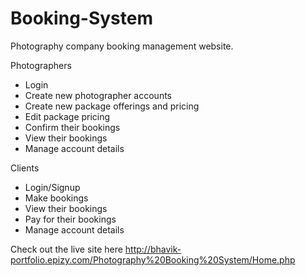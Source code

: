 # Booking-System

Photography company booking management website.

Photographers
*   Login
*   Create new photographer accounts
*   Create new package offerings and pricing
*   Edit package pricing
*   Confirm their bookings
*   View their bookings
*   Manage account details

Clients
*   Login/Signup
*   Make bookings
*   View their bookings
*   Pay for their bookings
*   Manage account details

Check out the live site here <http://bhavik-portfolio.epizy.com/Photography%20Booking%20System/Home.php>

